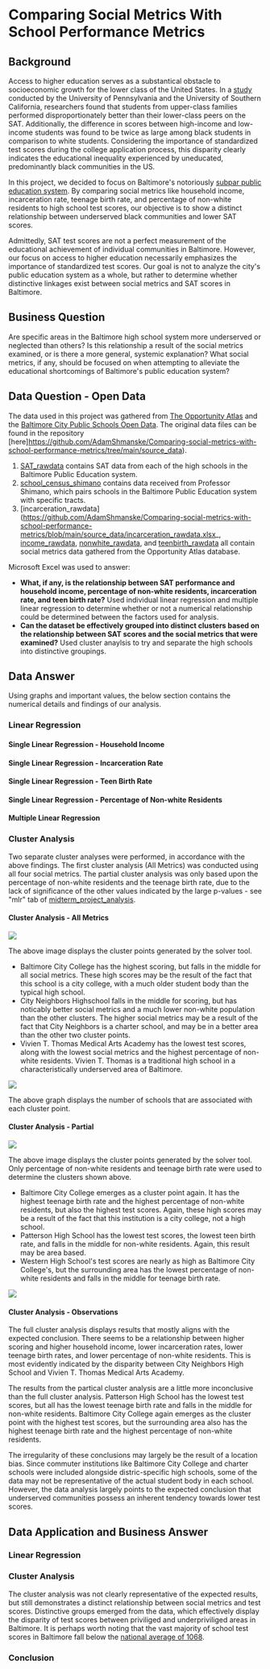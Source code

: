 # Comparing Social Metrics With School Performance Metrics

## Background
Access to higher education serves as a substantical obstacle to socioeconomic growth for the lower class of the United States. In a [study](https://www.researchgate.net/publication/280232788_Race_Poverty_and_SAT_Scores_Modeling_the_Influences_of_Family_Income_on_Black_and_White_High_School_Students'_SAT_Performance) conducted by the University of Pennsylvania and the University of Southern California, researchers found that students from upper-class families performed disproportionately better than their lower-class peers on the SAT. Additionally, the difference in scores between high-income and low-income students was found to be twice as large among black students in comparison to white students. Considering the importance of standardized test scores during the college application process, this disparity clearly indicates the educational inequality experienced by uneducated, predominantly black communities in the US.

In this project, we decided to focus on Baltimore's notoriously [subpar public education system](https://www.arcgis.com/apps/Cascade/index.html?appid=3ddf7ded140d4dc38bedc27d6c0e44f7#:~:text=Because%2080%20percent%20of%20students,were%20experienced%20by%20black%20children.). By comparing social metrics like household income, incarceration rate, teenage birth rate, and percentage of non-white residents to high school test scores, our objective is to show a distinct relationship between underserved black communities and lower SAT scores.

Admittedly, SAT test scores are not a perfect measurement of the educational achievement of individual communities in Baltimore. However, our focus on access to higher education necessarily emphasizes the importance of standardized test scores. Our goal is not to analyze the city's public education system as a whole, but rather to determine whether distinctive linkages exist between social metrics and SAT scores in Baltimore.

## Business Question
Are specific areas in the Baltimore high school system more underserved or neglected than others? Is this relationship a result of the social metrics examined, or is there a more general, systemic explanation? What social metrics, if any, should be focused on when attempting to alleviate the educational shortcomings of Baltimore's public education system?

## Data Question - Open Data

The data used in this project was gathered from [The Opportunity Atlas](https://www.opportunityatlas.org/) and the [Baltimore City Public Schools Open Data](https://www.baltimorecityschools.org/data).
The original data files can be found in the repository [here]https://github.com/AdamShmanske/Comparing-social-metrics-with-school-performance-metrics/tree/main/source_data).

1. [SAT_rawdata](https://github.com/AdamShmanske/Comparing-social-metrics-with-school-performance-metrics/blob/main/source_data/SAT_rawdata.xlsx) contains SAT data from each of the high schools in the Baltimore Public Education system.
2. [school_census_shimano](https://github.com/AdamShmanske/Comparing-social-metrics-with-school-performance-metrics/blob/main/source_data/school_census_shimano.xlsx) contains data received from Professor Shimano, which pairs schools in the Baltimore Public Education system with specific tracts.
3. [incarceration_rawdata](https://github.com/AdamShmanske/Comparing-social-metrics-with-school-performance-metrics/blob/main/source_data/incarceration_rawdata.xlsx_, [income_rawdata](https://github.com/AdamShmanske/Comparing-social-metrics-with-school-performance-metrics/blob/main/source_data/income_rawdata.xlsx), [nonwhite_rawdata](https://github.com/AdamShmanske/Comparing-social-metrics-with-school-performance-metrics/blob/main/source_data/nonwhite_rawdata.xlsx), and [teenbirth_rawdata](https://github.com/AdamShmanske/Comparing-social-metrics-with-school-performance-metrics/blob/main/source_data/teenbirth_rawdata.xlsx) all contain social metrics data gathered from the Opportunity Atlas database.

Microsoft Excel was used to answer:
* **What, if any, is the relationship between SAT performance and household income, percentage of non-white residents, incarceration rate, and teen birth rate?** Used individual linear regression and multiple linear regression to determine whether or not a numerical relationship could be determined between the factors used for analysis.
* **Can the dataset be effectively grouped into distinct clusters based on the relationship between SAT scores and the social metrics that were examined?** Used cluster anaylsis to try and separate the high schools into distinctive groupings.

## Data Answer

Using graphs and important values, the below section contains the numerical details and findings of our analysis.


### Linear Regression

#### Single Linear Regression - Household Income
 
#### Single Linear Regression - Incarceration Rate

#### Single Linear Regression - Teen Birth Rate

#### Single Linear Regression - Percentage of Non-white Residents

#### Multiple Linear Regression


### Cluster Analysis
Two separate cluster analyses were performed, in accordance with the above findings. The first cluster analysis (All Metrics) was conducted using all four social metrics. The partial cluster analysis was only based upon the percentage of non-white residents and the teenage birth rate, due to the lack of significance of the other values indicated by the large p-values - see "mlr" tab of [midterm_project_analysis](https://github.com/AdamShmanske/Comparing-social-metrics-with-school-performance-metrics/blob/main/midterm_project_analysis.xlsx).

#### Cluster Analysis - All Metrics
![](.gitbook/assets/cluster_full.png)

The above image displays the cluster points generated by the solver tool.

* Baltimore City College has the highest scoring, but falls in the middle for all social metrics. These high scores may be the result of the fact that this school is a city college, with a much older student body than the typical high school.
* City Neighbors Highschool falls in the middle for scoring, but has noticably better social metrics and a much lower non-white population than the other clusters. The higher social metrics may be a result of the fact that City Neighbors is a charter school, and may be in a better area than the other two cluster points.
* Vivien T. Thomas Medical Arts Academy has the lowest test scores, along with the lowest social metrics and the highest percentage of non-white residents. Vivien T. Thomas is a traditional high school in a characteristically underserved area of Baltimore.

![](.gitbook/assets/full_graph.png)

The above graph displays the number of schools that are associated with each cluster point.

#### Cluster Analysis - Partial
![](.gitbook/assets/cluster_partial.png)

The above image displays the cluster points generated by the solver tool. Only percentage of non-white residents and teenage birth rate were used to determine the clusters shown above.

* Baltimore City College emerges as a cluster point again. It has the highest teenage birth rate and the highest percentage of non-white residents, but also the highest test scores. Again, these high scores may be a result of the fact that this institution is a city college, not a high school.
* Patterson High School has the lowest test scores, the lowest teen birth rate, and falls in the middle for non-white residents. Again, this result may be area based.
* Western High School's test scores are nearly as high as Baltimore City College's, but the surrounding area has the lowest percentage of non-white residents and falls in the middle for teenage birth rate.

![](.gitbook/assets/partial_graph.png)

#### Cluster Analysis - Observations
The full cluster analysis displays results that mostly aligns with the expected conclusion. There seems to be a relationship between higher scoring and higher household income, lower incarceration rates, lower teenage birth rates, and lower percentage of non-white residents. This is most evidently indicated by the disparity between City Neighbors High School and Vivien T. Thomas Medical Arts Academy.

The results from the partical cluster analysis are a little more inconclusive than the full cluster analysis. Patterson High School has the lowest test scores, but all has the lowest teenage birth rate and falls in the middle for non-white residents. Baltimore City College again emerges as the cluster point with the highest test scores, but the surrounding area also has the highest teenage birth rate and the highest percentage of non-white residents.

The irregularity of these conclusions may largely be the result of a location bias. Since commuter institutions like Baltimore City College and charter schools were included alongside distric-specific high schools, some of the data may not be representative of the actual student body in each school. However, the data analysis largely points to the expected conclusion that underserved communities possess an inherent tendency towards lower test scores.

## Data Application and Business Answer

### Linear Regression


### Cluster Analysis
The cluster analysis was not clearly representative of the expected results, but still demonstrates a distinct relationship between social metrics and test scores. Distinctive groups emerged from the data, which effectively display the disparity of test scores between priviliged and underpriviliged areas in Baltimore. It is perhaps worth noting that the vast majority of school test scores in Baltimore fall below the [national average of 1068](https://www.princetonreview.com/college-advice/good-sat-scores#:~:text=A%20perfect%20SAT%20score%20is,class%20of%202018%20was%201068.). 

### Conclusion
